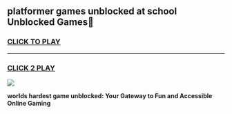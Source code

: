 
## platformer games unblocked at school Unblocked Games👋
<h3>
<a href="https://premium.freeplayer.one?title=platformer_games_unblocked_at_school&ref=16F">CLICK TO PLAY</a></h3>
<hr>

<h3>
<a href="https://premium.freeplayer.one?title=platformer_games_unblocked_at_school&ref=16F">CLICK 2 PLAY</a>
  
</h3>

<a href="https://premium.freeplayer.one?title=platformer_games_unblocked_at_school&ref=16F/"><img src="https://clearcache.store/games.png"></a>


**worlds hardest game unblocked: Your Gateway to Fun and Accessible Online Gaming**
